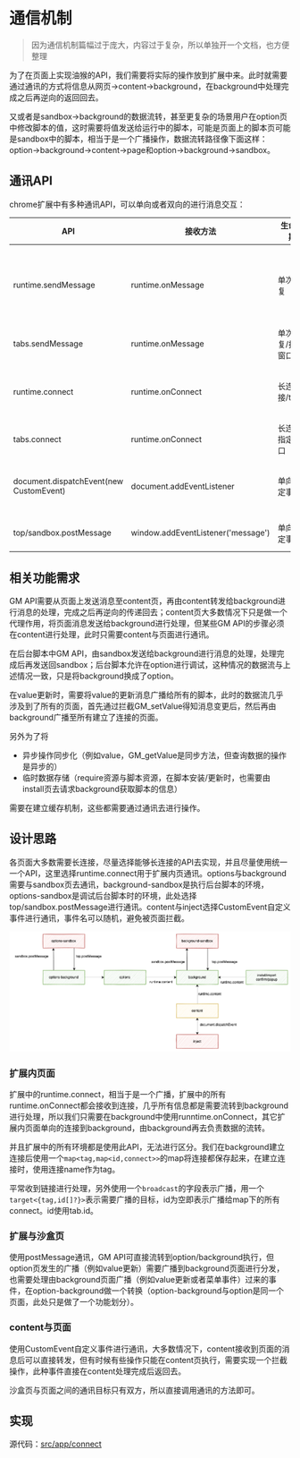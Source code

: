 # 通信机制
> 因为通信机制篇幅过于庞大，内容过于复杂，所以单独开一个文档，也方便整理

为了在页面上实现油猴的API，我们需要将实际的操作放到扩展中来。此时就需要通过通讯的方式将信息从网页->content->background，在background中处理完成之后再逆向的返回回去。

又或者是sandbox->background的数据流转，甚至更复杂的场景用户在option页中修改脚本的值，这时需要将值发送给运行中的脚本，可能是页面上的脚本页可能是sandbox中的脚本，相当于是一个广播操作，数据流转路径像下面这样：option->background->content->page和option->background->sandbox。

## 通讯API
chrome扩展中有多种通讯API，可以单向或者双向的进行消息交互：

| API                                     | 接收方法                           | 生命周期          | 描述                                                         |
| --------------------------------------- | ---------------------------------- | ----------------- | ------------------------------------------------------------ |
| runtime.sendMessage                     | runtime.onMessage                  | 单次回复          | 向你的扩展或其他扩展发送单条消息，用于扩展内环境通讯，扩展的所有页面都可接收到；content页到扩展，但扩展到到content需要使用`tabs.sendMessage`。 |
| tabs.sendMessage                        | runtime.onMessage                  | 单次回复/指定窗口 | 向指定窗口的content页面发送单条消息；用于扩展与窗口content通讯 |
| runtime.connect                         | runtime.onConnect                  | 长连接/topic      | 通过name建立连接，可建立长期通信；content页到扩展，但扩展到到content需要使用`tabs.sendMessage`。 |
| tabs.connect                            | runtime.onConnect                  | 长连接/指定窗口   | 通过name建立连接，可建立长期通信；用于扩展与窗口content通讯  |
| document.dispatchEvent(new CustomEvent) | document.addEventListener          | 单向/指定事件     | 利用自定义事件实现content与页面的通讯，可以避免被页面的window.addEventListener截获 |
| top/sandbox.postMessage                 | window.addEventListener('message') | 单向/指定事件     | 使用postMessage实现background与sandbox页的通讯               |



## 相关功能需求

GM API需要从页面上发送消息至content页，再由content转发给background进行消息的处理，完成之后再逆向的传递回去；content页大多数情况下只是做一个代理作用，将页面消息发送给background进行处理，但某些GM API的步骤必须在content进行处理，此时只需要content与页面进行通讯。

在后台脚本中GM API，由sandbox发送给background进行消息的处理，处理完成后再发送回sandbox；后台脚本允许在option进行调试，这种情况的数据流与上述情况一致，只是将background换成了option。

在value更新时，需要将value的更新消息广播给所有的脚本，此时的数据流几乎涉及到了所有的页面，首先通过拦截GM_setValue得知消息变更后，然后再由background广播至所有建立了连接的页面。

另外为了将

- 异步操作同步化（例如value，GM_getValue是同步方法，但查询数据的操作是异步的）
- 临时数据存储（require资源与脚本资源，在脚本安装/更新时，也需要由install页去请求background获取脚本的信息）

需要在建立缓存机制，这些都需要通过通讯去进行操作。



## 设计思路

各页面大多数需要长连接，尽量选择能够长连接的API去实现，并且尽量使用统一一个API，这里选择runtime.connect用于扩展内页通讯。options与background需要与sandbox页去通讯，background-sandbox是执行后台脚本的环境，options-sandbox是调试后台脚本时的环境，此处选择top/sandbox.postMessage进行通讯。content与inject选择CustomEvent自定义事件进行通讯，事件名可以随机，避免被页面拦截。

![脚本猫通信架构](./images/脚本猫通信架构.drawio.png)

### 扩展内页面

扩展中的runtime.connect，相当于是一个广播，扩展中的所有runtime.onConnect都会接收到连接，几乎所有信息都是需要流转到background进行处理，所以我们只需要在background中使用runntime.onConnect，其它扩展内页面单向的连接到background，由background再去负责数据的流转。

并且扩展中的所有环境都是使用此API，无法进行区分。我们在background建立连接后使用一个`map<tag,map<id,connect>>`的map将连接都保存起来，在建立连接时，使用连接name作为tag。

平常收到链接进行处理，另外使用一个`broadcast`的字段表示广播，用一个`target<{tag,id[]?}>`表示需要广播的目标，id为空即表示广播给map下的所有connect。id使用tab.id。

### 扩展与沙盒页

使用postMessage通讯，GM API可直接流转到option/background执行，但option页发生的广播（例如value更新）需要广播到background页面进行分发，也需要处理由background页面广播（例如value更新或者菜单事件）过来的事件，在option-background做一个转换（option-background与option是同一个页面，此处只是做了一个功能划分）。

### content与页面

使用CustomEvent自定义事件进行通讯，大多数情况下，content接收到页面的消息后可以直接转发，但有时候有些操作只能在content页执行，需要实现一个拦截操作，此种事件直接在content处理完成后返回去。

沙盒页与页面之间的通讯目标只有双方，所以直接调用通讯的方法即可。



## 实现

源代码：[src/app/connect](../src/app/connect)
